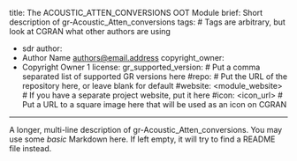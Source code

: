 title: The ACOUSTIC_ATTEN_CONVERSIONS OOT Module
brief: Short description of gr-Acoustic_Atten_conversions
tags: # Tags are arbitrary, but look at CGRAN what other authors are using
  - sdr
author:
  - Author Name <authors@email.address>
copyright_owner:
  - Copyright Owner 1
license:
gr_supported_version: # Put a comma separated list of supported GR versions here
#repo: # Put the URL of the repository here, or leave blank for default
#website: <module_website> # If you have a separate project website, put it here
#icon: <icon_url> # Put a URL to a square image here that will be used as an icon on CGRAN
---
A longer, multi-line description of gr-Acoustic_Atten_conversions.
You may use some *basic* Markdown here.
If left empty, it will try to find a README file instead.
